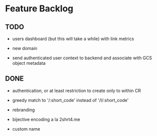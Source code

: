 # Feature Backlog

## TODO

* users dashboard (but this will take a while) with link metrics

* new domain

* send authenticated user context to backend and associate with GCS object metadata

## DONE

* authentication, or at least restriction to create only to within CR

* greedy match to '/:short_code' instead of '/l/:short_code'

* rebranding

* bijective encoding a la 2shrt4.me

* custom name
